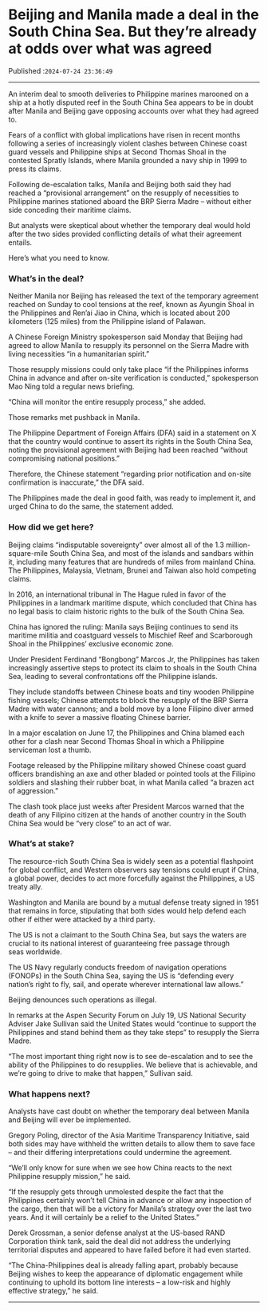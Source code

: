 # Beijing and Manila made a deal in the South China Sea. But they’re already at odds over what was agreed

Published :`2024-07-24 23:36:49`

---

An interim deal to smooth deliveries to Philippine marines marooned on a ship at a hotly disputed reef in the South China Sea appears to be in doubt after Manila and Beijing gave opposing accounts over what they had agreed to.

Fears of a conflict with global implications have risen in recent months following a series of increasingly violent clashes between Chinese coast guard vessels and Philippine ships at Second Thomas Shoal in the contested Spratly Islands, where Manila grounded a navy ship in 1999 to press its claims.

Following de-escalation talks, Manila and Beijing both said they had reached a “provisional arrangement” on the resupply of necessities to Philippine marines stationed aboard the BRP Sierra Madre – without either side conceding their maritime claims.

But analysts were skeptical about whether the temporary deal would hold after the two sides provided conflicting details of what their agreement entails.

Here’s what you need to know.

### What’s in the deal?

Neither Manila nor Beijing has released the text of the temporary agreement reached on Sunday to cool tensions at the reef, known as Ayungin Shoal in the Philippines and Ren’ai Jiao in China, which is located about 200 kilometers (125 miles) from the Philippine island of Palawan.

A Chinese Foreign Ministry spokesperson said Monday that Beijing had agreed to allow Manila to resupply its personnel on the Sierra Madre with living necessities “in a humanitarian spirit.”

Those resupply missions could only take place “if the Philippines informs China in advance and after on-site verification is conducted,” spokesperson Mao Ning told a regular news briefing.

“China will monitor the entire resupply process,” she added.

Those remarks met pushback in Manila.

The Philippine Department of Foreign Affairs (DFA) said in a statement on X that the country would continue to assert its rights in the South China Sea, noting the provisional agreement with Beijing had been reached “without compromising national positions.”

Therefore, the Chinese statement “regarding prior notification and on-site confirmation is inaccurate,” the DFA said.

The Philippines made the deal in good faith, was ready to implement it, and urged China to do the same, the statement added.

### How did we get here?

Beijing claims “indisputable sovereignty” over almost all of the 1.3 million-square-mile South China Sea, and most of the islands and sandbars within it, including many features that are hundreds of miles from mainland China. The Philippines, Malaysia, Vietnam, Brunei and Taiwan also hold competing claims.

In 2016, an international tribunal in The Hague ruled in favor of the Philippines in a landmark maritime dispute, which concluded that China has no legal basis to claim historic rights to the bulk of the South China Sea.

China has ignored the ruling: Manila says Beijing continues to send its maritime militia and coastguard vessels to Mischief Reef and Scarborough Shoal in the Philippines’ exclusive economic zone.

Under President Ferdinand “Bongbong” Marcos Jr, the Philippines has taken increasingly assertive steps to protect its claim to shoals in the South China Sea, leading to several confrontations off the Philippine islands.

They include standoffs between Chinese boats and tiny wooden Philippine fishing vessels; Chinese attempts to block the resupply of the BRP Sierra Madre with water cannons; and a bold move by a lone Filipino diver armed with a knife to sever a massive floating Chinese barrier.

In a major escalation on June 17, the Philippines and China blamed each other for a clash near Second Thomas Shoal in which a Philippine serviceman lost a thumb.

Footage released by the Philippine military showed Chinese coast guard officers brandishing an axe and other bladed or pointed tools at the Filipino soldiers and slashing their rubber boat, in what Manila called “a brazen act of aggression.”

The clash took place just weeks after President Marcos warned that the death of any Filipino citizen at the hands of another country in the South China Sea would be “very close” to an act of war.

### What’s at stake?

The resource-rich South China Sea is widely seen as a potential flashpoint for global conflict, and Western observers say tensions could erupt if China, a global power, decides to act more forcefully against the Philippines, a US treaty ally.

Washington and Manila are bound by a mutual defense treaty signed in 1951 that remains in force, stipulating that both sides would help defend each other if either were attacked by a third party.

The US is not a claimant to the South China Sea, but says the waters are crucial to its national interest of guaranteeing free passage through seas worldwide.

The US Navy regularly conducts freedom of navigation operations (FONOPs) in the South China Sea, saying the US is “defending every nation’s right to fly, sail, and operate wherever international law allows.”

Beijing denounces such operations as illegal.

In remarks at the Aspen Security Forum on July 19, US National Security Adviser Jake Sullivan said the United States would “continue to support the Philippines and stand behind them as they take steps” to resupply the Sierra Madre.

“The most important thing right now is to see de-escalation and to see the ability of the Philippines to do resupplies. We believe that is achievable, and we’re going to drive to make that happen,” Sullivan said.

### What happens next?

Analysts have cast doubt on whether the temporary deal between Manila and Beijing will ever be implemented.

Gregory Poling, director of the Asia Maritime Transparency Initiative, said both sides may have withheld the written details to allow them to save face – and their differing interpretations could undermine the agreement.

“We’ll only know for sure when we see how China reacts to the next Philippine resupply mission,” he said.

“If the resupply gets through unmolested despite the fact that the Philippines certainly won’t tell China in advance or allow any inspection of the cargo, then that will be a victory for Manila’s strategy over the last two years. And it will certainly be a relief to the United States.”

Derek Grossman, a senior defense analyst at the US-based RAND Corporation think tank, said the deal did not address the underlying territorial disputes and appeared to have failed before it had even started.

“The China-Philippines deal is already falling apart, probably because Beijing wishes to keep the appearance of diplomatic engagement while continuing to uphold its bottom line interests – a low-risk and highly effective strategy,” he said.

---

